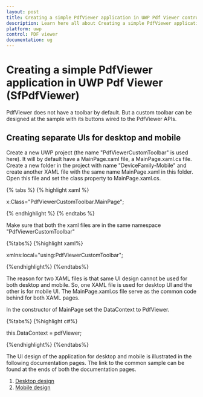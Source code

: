 ```yaml
---
layout: post
title: Creating a simple PdfViewer application in UWP Pdf Viewer control | Syncfusion
description: Learn here all about Creating a simple PdfViewer application support in Syncfusion UWP Pdf Viewer (SfPdfViewer) control and more.
platform: uwp
control: PDF viewer
documentation: ug
---
```


# Creating a simple PdfViewer application in UWP Pdf Viewer (SfPdfViewer)

PdfViewer does not have a toolbar by default. But a custom toolbar can be designed at the sample with its buttons wired to the PdfViewer APIs. 

## Creating separate UIs for desktop and mobile

Create a new UWP project (the name &#34;PdfViewerCustomToolbar&#34; is used here). It will by default have a MainPage.xaml file, a MainPage.xaml.cs file. Create a new folder in the project with name &#34;DeviceFamily-Mobile&#34; and create another XAML file with the same name MainPage.xaml in this folder.  Open this file and set the class property to MainPage.xaml.cs. 

{% tabs %}
{% highlight xaml %}

x:Class="PdfViewerCustomToolbar.MainPage";

{% endhighlight %}
{% endtabs %}

Make sure that both the xaml files are in the same namespace &#34;PdfViewerCustomToolbar&#34;

{%tabs%}
{%highlight xaml%}

xmlns:local="using:PdfViewerCustomToolbar";

{%endhighlight%}
{%endtabs%}

The reason for two XAML files is that same UI design cannot be used for both desktop and mobile. So, one XAML file is used for desktop UI and the other is for mobile UI. The MainPage.xaml.cs file serve as the common code behind for both XAML pages. 

In the constructor of MainPage set the DataContext to PdfViewer. 

{%tabs%}
{%highlight c#%}

this.DataContext = pdfViewer;

{%endhighlight%}
{%endtabs%}

The UI design of the application for desktop and mobile is illustrated in the following documentation pages. The link to the common sample can be found at the ends of both the documentation pages.  

1.	[Desktop design](https://help.syncfusion.com/uwp/sfpdfviewer/concepts-and-features/ui-design-for-desktop)
2.	[Mobile design](https://help.syncfusion.com/uwp/sfpdfviewer/concepts-and-features/ui-design-for-mobile)
